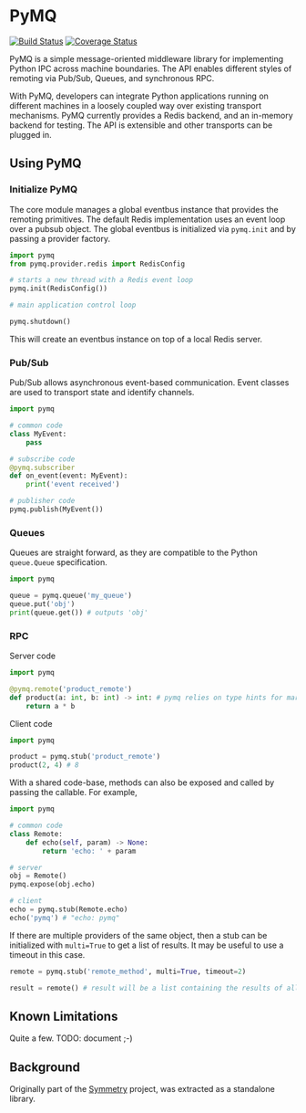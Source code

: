PyMQ
====

[![Build Status](https://travis-ci.org/thrau/pymq.svg?branch=master)](https://travis-ci.org/thrau/pymq)
[![Coverage Status](https://coveralls.io/repos/github/thrau/pymq/badge.svg?branch=master)](https://coveralls.io/github/thrau/pymq?branch=master)

PyMQ is a simple message-oriented middleware library for implementing Python IPC across machine boundaries. The API
enables different styles of remoting via Pub/Sub, Queues, and synchronous RPC.

With PyMQ, developers can integrate Python applications running on different machines in a loosely coupled way over
existing transport mechanisms. PyMQ currently provides a Redis backend, and an in-memory backend for testing. The API is
extensible and other transports can be plugged in.

Using PyMQ
----------

### Initialize PyMQ

The core module manages a global eventbus instance that provides the remoting primitives. The default Redis
implementation uses an event loop over a pubsub object. The global eventbus is initialized via `pymq.init` and by
passing a provider factory.

```python
import pymq
from pymq.provider.redis import RedisConfig

# starts a new thread with a Redis event loop
pymq.init(RedisConfig())

# main application control loop

pymq.shutdown()
```
This will create an eventbus instance on top of a local Redis server.

### Pub/Sub

Pub/Sub allows asynchronous event-based communication. Event classes are used to transport state and identify channels.

```python
import pymq

# common code
class MyEvent:
    pass

# subscribe code
@pymq.subscriber
def on_event(event: MyEvent):
    print('event received')

# publisher code
pymq.publish(MyEvent())
```

### Queues

Queues are straight forward, as they are compatible to the Python `queue.Queue` specification.

```python
import pymq

queue = pymq.queue('my_queue') 
queue.put('obj')
print(queue.get()) # outputs 'obj'
```

### RPC

Server code

```python
import pymq

@pymq.remote('product_remote')
def product(a: int, b: int) -> int: # pymq relies on type hints for marshalling
    return a * b
```

Client code
```python
import pymq

product = pymq.stub('product_remote')
product(2, 4) # 8
```

With a shared code-base, methods can also be exposed and called by passing the callable. For example,
```python
import pymq

# common code
class Remote:
    def echo(self, param) -> None:
        return 'echo: ' + param

# server
obj = Remote()
pymq.expose(obj.echo)

# client
echo = pymq.stub(Remote.echo)
echo('pymq') # "echo: pymq"
```

If there are multiple providers of the same object, then a stub can be initialized with `multi=True` to get a list of
results. It may be useful to use a timeout in this case.

```python
remote = pymq.stub('remote_method', multi=True, timeout=2)

result = remote() # result will be a list containing the results of all invocations of available remote objects
```

Known Limitations
-----------------

Quite a few. TODO: document ;-)

Background
----------

Originally part of the [Symmetry](https://git.dsg.tuwien.ac.at/mc2/symmetry) project, was extracted as a standalone
library.
